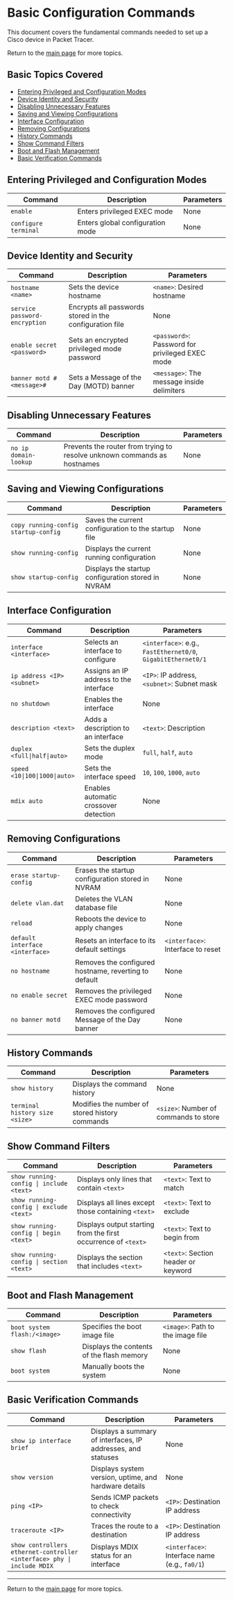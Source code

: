 # Basic Configuration Commands

This document covers the fundamental commands needed to set up a Cisco device in Packet Tracer.

Return to the [main page](README.md) for more topics.

## Basic Topics Covered

- [Entering Privileged and Configuration Modes](#entering-privileged-and-configuration-modes)
- [Device Identity and Security](#device-identity-and-security)
- [Disabling Unnecessary Features](#disabling-unnecessary-features)
- [Saving and Viewing Configurations](#saving-and-viewing-configurations)
- [Interface Configuration](#interface-configuration)
- [Removing Configurations](#removing-configurations)
- [History Commands](#history-commands)
- [Show Command Filters](#show-command-filters)
- [Boot and Flash Management](#boot-and-flash-management)
- [Basic Verification Commands](#basic-verification-commands)

## Entering Privileged and Configuration Modes

| Command              | Description                      | Parameters |
| -------------------- | -------------------------------- | ---------- |
| `enable`             | Enters privileged EXEC mode      | None       |
| `configure terminal` | Enters global configuration mode | None       |

## Device Identity and Security

| Command                       | Description                                             | Parameters                                      |
| ----------------------------- | ------------------------------------------------------- | ----------------------------------------------- |
| `hostname <name>`             | Sets the device hostname                                | `<name>`: Desired hostname                      |
| `service password-encryption` | Encrypts all passwords stored in the configuration file | None                                            |
| `enable secret <password>`    | Sets an encrypted privileged mode password              | `<password>`: Password for privileged EXEC mode |
| `banner motd #<message>#`     | Sets a Message of the Day (MOTD) banner                 | `<message>`: The message inside delimiters      |

## Disabling Unnecessary Features

| Command               | Description                                                              | Parameters |
| --------------------- | ------------------------------------------------------------------------ | ---------- |
| `no ip domain-lookup` | Prevents the router from trying to resolve unknown commands as hostnames | None       |

## Saving and Viewing Configurations

| Command                              | Description                                         | Parameters |
| ------------------------------------ | --------------------------------------------------- | ---------- |
| `copy running-config startup-config` | Saves the current configuration to the startup file | None       |
| `show running-config`                | Displays the current running configuration          | None       |
| `show startup-config`                | Displays the startup configuration stored in NVRAM  | None       |

## Interface Configuration

| Command                       | Description                            | Parameters                                                   |
| ----------------------------- | -------------------------------------- | ------------------------------------------------------------ |
| `interface <interface>`       | Selects an interface to configure      | `<interface>`: e.g., `FastEthernet0/0`, `GigabitEthernet0/1` |
| `ip address <IP> <subnet>`    | Assigns an IP address to the interface | `<IP>`: IP address, `<subnet>`: Subnet mask                  |
| `no shutdown`                 | Enables the interface                  | None                                                         |
| `description <text>`          | Adds a description to an interface     | `<text>`: Description                                        |
| `duplex <full\|half\|auto>`   | Sets the duplex mode                   | `full`, `half`, `auto`                                       |
| `speed <10\|100\|1000\|auto>` | Sets the interface speed               | `10`, `100`, `1000`, `auto`                                  |
| `mdix auto`                   | Enables automatic crossover detection  | None                                                         |

## Removing Configurations

| Command                         | Description                                           | Parameters                        |
| ------------------------------- | ----------------------------------------------------- | --------------------------------- |
| `erase startup-config`          | Erases the startup configuration stored in NVRAM      | None                              |
| `delete vlan.dat`               | Deletes the VLAN database file                        | None                              |
| `reload`                        | Reboots the device to apply changes                   | None                              |
| `default interface <interface>` | Resets an interface to its default settings           | `<interface>`: Interface to reset |
| `no hostname`                   | Removes the configured hostname, reverting to default | None                              |
| `no enable secret`              | Removes the privileged EXEC mode password             | None                              |
| `no banner motd`                | Removes the configured Message of the Day banner      | None                              |

## History Commands

| Command                        | Description                                    | Parameters                            |
| ------------------------------ | ---------------------------------------------- | ------------------------------------- |
| `show history`                 | Displays the command history                   | None                                  |
| `terminal history size <size>` | Modifies the number of stored history commands | `<size>`: Number of commands to store |

## Show Command Filters

| Command                                 | Description                                                    | Parameters                          |
| --------------------------------------- | -------------------------------------------------------------- | ----------------------------------- |
| `show running-config \| include <text>` | Displays only lines that contain `<text>`                      | `<text>`: Text to match             |
| `show running-config \| exclude <text>` | Displays all lines except those containing `<text>`            | `<text>`: Text to exclude           |
| `show running-config \| begin <text>`   | Displays output starting from the first occurrence of `<text>` | `<text>`: Text to begin from        |
| `show running-config \| section <text>` | Displays the section that includes `<text>`                    | `<text>`: Section header or keyword |

## Boot and Flash Management

| Command                      | Description                               | Parameters                        |
| ---------------------------- | ----------------------------------------- | --------------------------------- |
| `boot system flash:/<image>` | Specifies the boot image file             | `<image>`: Path to the image file |
| `show flash`                 | Displays the contents of the flash memory | None                              |
| `boot system`                | Manually boots the system                 | None                              |

## Basic Verification Commands

| Command                                                                | Description                                                  | Parameters                                    |
| ---------------------------------------------------------------------- | ------------------------------------------------------------ | --------------------------------------------- |
| `show ip interface brief`                                              | Displays a summary of interfaces, IP addresses, and statuses | None                                          |
| `show version`                                                         | Displays system version, uptime, and hardware details        | None                                          |
| `ping <IP>`                                                            | Sends ICMP packets to check connectivity                     | `<IP>`: Destination IP address                |
| `traceroute <IP>`                                                      | Traces the route to a destination                            | `<IP>`: Destination IP address                |
| `show controllers ethernet-controller <interface> phy \| include MDIX` | Displays MDIX status for an interface                        | `<interface>`: Interface name (e.g., `fa0/1`) |

---

Return to the [main page](README.md) for more topics.
